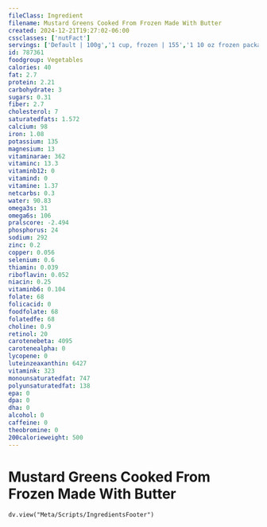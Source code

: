 ```yaml
---
fileClass: Ingredient
filename: Mustard Greens Cooked From Frozen Made With Butter
created: 2024-12-21T19:27:02-06:00
cssclasses: ['nutFact']
servings: ['Default | 100g','1 cup, frozen | 155','1 10 oz frozen package yields | 219']
id: 787361
foodgroup: Vegetables
calories: 40
fat: 2.7
protein: 2.21
carbohydrate: 3
sugars: 0.31
fiber: 2.7
cholesterol: 7
saturatedfats: 1.572
calcium: 98
iron: 1.08
potassium: 135
magnesium: 13
vitaminarae: 362
vitaminc: 13.3
vitaminb12: 0
vitamind: 0
vitamine: 1.37
netcarbs: 0.3
water: 90.83
omega3s: 31
omega6s: 106
pralscore: -2.494
phosphorus: 24
sodium: 292
zinc: 0.2
copper: 0.056
selenium: 0.6
thiamin: 0.039
riboflavin: 0.052
niacin: 0.25
vitaminb6: 0.104
folate: 68
folicacid: 0
foodfolate: 68
folatedfe: 68
choline: 0.9
retinol: 20
carotenebeta: 4095
carotenealpha: 0
lycopene: 0
luteinzeaxanthin: 6427
vitamink: 323
monounsaturatedfat: 747
polyunsaturatedfat: 138
epa: 0
dpa: 0
dha: 0
alcohol: 0
caffeine: 0
theobromine: 0
200calorieweight: 500
---
```


# Mustard Greens Cooked From Frozen Made With Butter

```dataviewjs
dv.view("Meta/Scripts/IngredientsFooter")
```